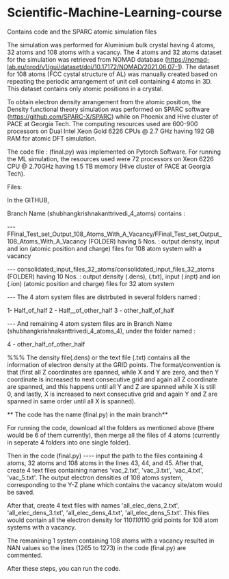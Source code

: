 # Scientific-Machine-Learning-course
Contains code and the SPARC atomic simulation files  

The simulation was performed for Aluminium bulk crystal having 4 atoms, 32 atoms and 108 atoms with a vacancy.
The 4 atoms and 32 atoms dataset for the simulation was retrieved from NOMAD database (https://nomad-lab.eu/prod/v1/gui/dataset/doi/10.17172/NOMAD/2021.06.07-1).
The dataset for 108 atoms (FCC cystal structure of AL) was manually created based on repeating the periodic arrangement of unit cell containing 4 atoms in 3D.
This dataset contains only atomic positions in a crystal.

To obtain electron density arrangement from the atomic position, the Density functional theory simulation was performed on SPARC software (https://github.com/SPARC-X/SPARC) while on Phoenix and Hive cluster of PACE at Georgia Tech.
The computing resources used are 600-900 processors on Dual Intel Xeon Gold 6226 CPUs @ 2.7 GHz having 192 GB RAM for atomic DFT simulation.

The code file : (final.py) was implemented on Pytorch Software. 
For running the ML simulation, the resources used were 72 processors on Xeon 6226 CPU @ 2.70GHz having 1.5 TB memory (Hive cluster of PACE at Georgia Tech).

Files:

In the GITHUB, 

Branch Name (shubhangkrishnakanttrivedi_4_atoms) contains : 

--- FFinal_Test_set_Output_108_Atoms_With_A_Vacancy/FFinal_Test_set_Output_108_Atoms_With_A_Vacancy  (FOLDER) having 5 Nos.  : output density, input and ion (atomic position and charge) files for 108 atom system with a vacancy 

--- consolidated_input_files_32_atoms/consolidated_input_files_32_atoms (FOLDER) having 10 Nos. : output density (.dens), (.txt), input (.inpt) and ion (.ion) (atomic position and charge) files for 32 atom system

--- The 4 atom system files are distrbuted in several folders named :

  1- Half_of_half
  2 - Half__of_other_half
  3 - other_half_of_half

--- And remaining 4 atom system files are in Branch Name (shubhangkrishnakanttrivedi_4_atoms_4), 
under the folder named : 

  4 - other_half_of_other_half


%%% The density file(.dens) or the text file (.txt) contains all the information of electron density at the GRID points. 
The format/convention is that (first all Z coordinates are spanned, while X and Y are zero, and then Y coordinate is increased to next consecutive grid and again all Z coordinate are spanned, and this happens until all Y and Z are spanned while X is still 0, and lastly, X is increased to next consecutive grid and again Y and Z are spanned in same order until all X is spanned).

**
The code has the name  (final.py)  in the main branch**


For running the code, download all the folders as mentioned above (there would be 6 of them currently), then merge all the files of 4 atoms (currently in seperate 4 folders into one single folder).

Then in the code (final.py) ---- input the path to the files containing 4 atoms, 32 atoms and 108 atoms in the lines 43, 44, and 45. After that, create 4 text files containing  names 'vac_2.txt', 'vac_3.txt', 'vac_4.txt', 'vac_5.txt'. The output electron densities of 108 atoms system, corresponding to the Y-Z plane which contains the vacancy site/atom would be saved.

After that, create 4 text files with names 'all_elec_dens_2.txt', 'all_elec_dens_3.txt', 'all_elec_dens_4.txt', 'all_elec_dens_5.txt'. This files would contain all the electron density for 110*110*110 grid points for 108 atom systems with a vacancy.

The remanining 1 system containing 108 atoms with a vacancy resulted in NAN values so the lines (1265 to 1273) in the code (final.py) are commented.

After these steps, you can run the code.

